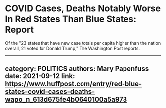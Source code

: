 # COVID Cases, Deaths Notably Worse In Red States Than Blue States: Report

Of the "23 states that have new case totals per capita higher than the nation overall, 21 voted for Donald Trump," The Washington Post reports.

---
category: POLITICS
authors: Mary Papenfuss
date: 2021-09-12
link: https://www.huffpost.com/entry/red-blue-states-covid-cases-deaths-wapo_n_613d675fe4b0640100a5a973
---
